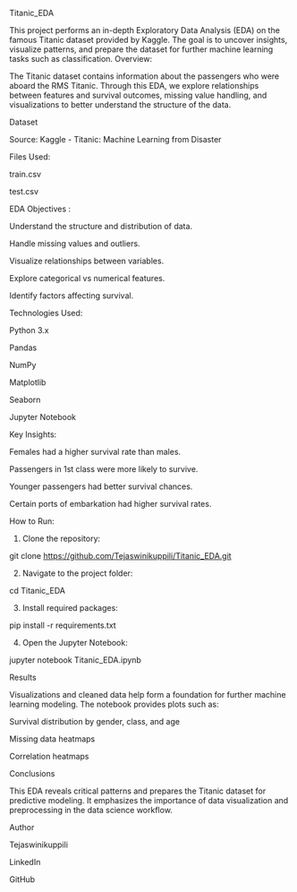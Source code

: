 Titanic_EDA

This project performs an in-depth Exploratory Data Analysis (EDA) on the famous Titanic dataset provided by Kaggle. The goal is to uncover insights, visualize patterns, and prepare the dataset for further machine learning tasks such as classification.
Overview:

The Titanic dataset contains information about the passengers who were aboard the RMS Titanic. Through this EDA, we explore relationships between features and survival outcomes, missing value handling, and visualizations to better understand the structure of the data.

Dataset

Source: Kaggle - Titanic: Machine Learning from Disaster

Files Used:

train.csv

test.csv



EDA Objectives :

Understand the structure and distribution of data.

Handle missing values and outliers.

Visualize relationships between variables.

Explore categorical vs numerical features.

Identify factors affecting survival.


Technologies Used:

Python 3.x

Pandas

NumPy

Matplotlib

Seaborn

Jupyter Notebook


Key Insights:

Females had a higher survival rate than males.

Passengers in 1st class were more likely to survive.

Younger passengers had better survival chances.

Certain ports of embarkation had higher survival rates.


How to Run:

1. Clone the repository:

git clone https://github.com/Tejaswinikuppili/Titanic_EDA.git


2. Navigate to the project folder:

cd Titanic_EDA


3. Install required packages:

pip install -r requirements.txt


4. Open the Jupyter Notebook:

jupyter notebook Titanic_EDA.ipynb



Results

Visualizations and cleaned data help form a foundation for further machine learning modeling. The notebook provides plots such as:

Survival distribution by gender, class, and age

Missing data heatmaps

Correlation heatmaps


Conclusions

This EDA reveals critical patterns and prepares the Titanic dataset for predictive modeling. It emphasizes the importance of data visualization and preprocessing in the data science workflow.

Author

Tejaswinikuppili

LinkedIn

GitHub



























